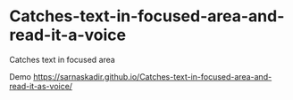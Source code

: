 # Catches-text-in-focused-area-and-read-it-a-voice
Catches text in focused area 

Demo https://sarnaskadir.github.io/Catches-text-in-focused-area-and-read-it-as-voice/
